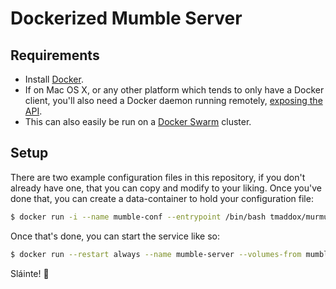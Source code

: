 # Dockerized Mumble Server

## Requirements

* Install [Docker](https://docs.docker.com/).
* If on Mac OS X, or any other platform which tends to only have a Docker client, you'll also need a Docker daemon running remotely, [exposing the API](https://docs.docker.com/reference/api/docker_remote_api_v1.19/).
* This can also easily be run on a [Docker Swarm](https://docs.docker.com/swarm/) cluster.


## Setup

There are two example configuration files in this repository, if you don't already have one, that you can copy and modify to your liking. Once you've done that, you can create a data-container to hold your configuration file:


```bash
$ docker run -i --name mumble-conf --entrypoint /bin/bash tmaddox/murmur:1.0 -c 'cat > ./mumble-server.ini' < ./mumble-server.ini
```

Once that's done, you can start the service like so:

```bash
$ docker run --restart always --name mumble-server --volumes-from mumble-conf -p $DESIRED_HOST_PORT:64738 tmaddox/murmur:1.0
```

Sláinte! :beers:
